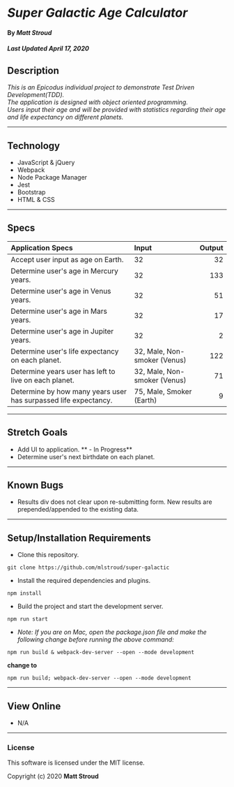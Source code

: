 # _Super Galactic Age Calculator_

#### By _**Matt Stroud**_
##### _Last Updated April 17, 2020_

## Description

_This is an Epicodus individual project to demonstrate Test Driven Development(TDD)._  
_The application is designed with object oriented programming._  
_Users input their age and will be provided with statistics regarding their age and life expectancy on different planets._

***

## Technology
* JavaScript & jQuery
* Webpack
* Node Package Manager
* Jest
* Bootstrap
* HTML & CSS

***

## Specs

| Application Specs                                          | Input                        | Output |
|:--------------------------------------------------------------|:-----------------------------|-------:|
| Accept user input as age on Earth.                            | 32                           | 32     |
| Determine user's age in Mercury years.                        | 32                           | 133    |
| Determine user's age in Venus years.                          | 32                           | 51     |
| Determine user's age in Mars years.                           | 32                           | 17     |
| Determine user's age in Jupiter years.                        | 32                           | 2      |
| Determine user's life expectancy on each planet.              | 32, Male, Non-smoker (Venus) | 122    |
| Determine years user has left to live on each planet.         | 32, Male, Non-smoker (Venus) | 71     |
| Determine by how many years user has surpassed life expectancy. | 75, Male, Smoker (Earth)     | 9      |

***

## Stretch Goals
* Add UI to application. ** - In Progress**
* Determine user's next birthdate on each planet.

***

## Known Bugs
* Results div does not clear upon re-submitting form. New results are prepended/appended to the existing data.

***

## Setup/Installation Requirements

* Clone this repository.
```
git clone https://github.com/mlstroud/super-galactic
```
* Install the required dependencies and plugins.
```
npm install
```
* Build the project and start the development server.
```
npm run start
```
* _Note: If you are on Mac, open the package.json file and make the following change before running the above command:_  
```
npm run build & webpack-dev-server --open --mode development
```
**change to**
```
npm run build; webpack-dev-server --open --mode development
```

***

## View Online

* N/A

***

### License

This software is licensed under the MIT license.

Copyright (c) 2020 **Matt Stroud**